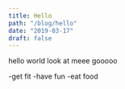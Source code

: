 ```yaml
---
title: Hello
path: "/blog/hello"
date: "2019-03-17"
draft: false
---
```


hello world look at meee gooooo

-get fit
-have fun
-eat food
